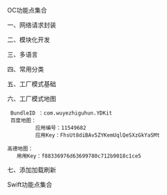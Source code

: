 OC功能点集合

一、网络请求封装

二、模块化开发

三、多语言

四、常用分类

五、工厂模式基础

六、工厂模式地图
     
     BundleID ：com.wuyezhiguhun.YDKit
     百度地图：
             应用编号：11549682
             应用Key：FhsUt8diBAv5ZYKemUqlQeSXzGkYaSMt
    
    高德地图：
       用用Key：f88336976d63699780c712b9018c1ce5

七、添加加载刷新


Swift功能点集合
